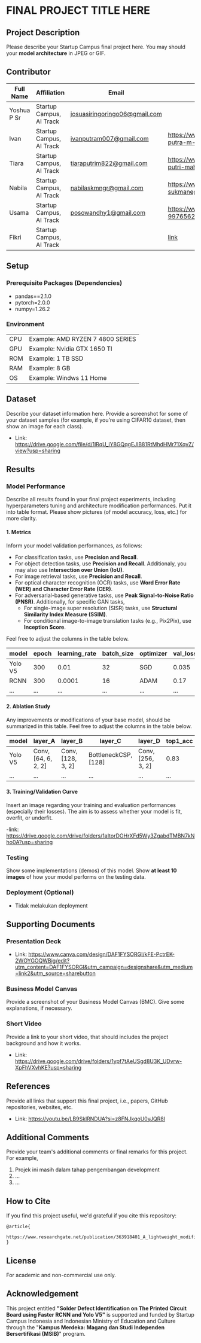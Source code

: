 # FINAL PROJECT TITLE HERE

## Project Description

Please describe your Startup Campus final project here. You may should your <b>model architecture</b> in JPEG or GIF.

## Contributor

| Full Name   | Affiliation              | Email                         | LinkedIn                                                    | Role        |
| ----------- | ------------------------ | ----------------------------- | ----------------------------------------------------------- | ----------- |
| Yoshua P Sr | Startup Campus, AI Track | josuasiringoringo06@gmail.com |                                                             | Team Lead   |
| Ivan        | Startup Campus, AI Track | ivanputram007@gmail.com       | https://www.linkedin.com/in/ivan-putra-m-24a267237          | Team Member |
| Tiara       | Startup Campus, AI Track | tiaraputrim822@gmail.com      | https://www.linkedin.com/in/tiara-putri-maharani-bb24a0292/ | Team Member |
| Nabila      | Startup Campus, AI Track | nabilaskmngr@gmail.com        | https://www.linkedin.com/in/nabila-sukmanegara-39bb34277/   | Team Member |
| Usama       | Startup Campus, AI Track | posowandhy1@gmail.com         | https://www.linkedin.com/in/usama-997656268                 | Team Member |
| Fikri       | Startup Campus, AI Track |                               | [link](https://linkedin.com/in/nicholas-dominic)            |             |

## Setup

### Prerequisite Packages (Dependencies)

- pandas==2.1.0
- pytorch=2.0.0
- numpy=1.26.2

### Environment

|     |                                  |
| --- | -------------------------------- |
| CPU | Example: AMD RYZEN 7 4800 SERIES |
| GPU | Example: Nvidia GTX 1650 TI      |
| ROM | Example: 1 TB SSD                |
| RAM | Example: 8 GB                    |
| OS  | Example: Windws 11 Home          |

## Dataset

Describe your dataset information here. Provide a screenshot for some of your dataset samples (for example, if you're using CIFAR10 dataset, then show an image for each class).

- Link: https://drive.google.com/file/d/1lRqU_iY8GQqgEJlB81RtMhdHMr71XqvZ/view?usp=sharing

## Results

### Model Performance

Describe all results found in your final project experiments, including hyperparameters tuning and architecture modification performances. Put it into table format. Please show pictures (of model accuracy, loss, etc.) for more clarity.

#### 1. Metrics

Inform your model validation performances, as follows:

- For classification tasks, use **Precision and Recall**.
- For object detection tasks, use **Precision and Recall**. Additionaly, you may also use **Intersection over Union (IoU)**.
- For image retrieval tasks, use **Precision and Recall**.
- For optical character recognition (OCR) tasks, use **Word Error Rate (WER) and Character Error Rate (CER)**.
- For adversarial-based generative tasks, use **Peak Signal-to-Noise Ratio (PNSR)**. Additionally, for specific GAN tasks,
  - For single-image super resolution (SISR) tasks, use **Structural Similarity Index Measure (SSIM)**.
  - For conditional image-to-image translation tasks (e.g., Pix2Pix), use **Inception Score**.

Feel free to adjust the columns in the table below.

| model   | epoch | learning_rate | batch_size | optimizer | val_loss | val_precision | val_recall | ... |
| ------- | ----- | ------------- | ---------- | --------- | -------- | ------------- | ---------- | --- |
| Yolo V5 | 300   | 0.01          | 32         | SGD       | 0.035    | 0.967         | 0.946      | ... |
| RCNN    | 300   | 0.0001        | 16         | ADAM      | 0.17     | 0.76          | 0.83       | ... |
| ...     | ...   | ...           | ...        | ...       | ...      | ...           | ...        | ... |

#### 2. Ablation Study

Any improvements or modifications of your base model, should be summarized in this table. Feel free to adjust the columns in the table below.

| model   | layer_A            | layer_B           | layer_C             | layer_D           | top1_acc | top5_acc |
| ------- | ------------------ | ----------------- | ------------------- | ----------------- | -------- | -------- |
| Yolo V5 | Conv,[64, 6, 2, 2] | Conv, [128, 3, 2] | BottleneckCSP,[128] | Conv, [256, 3, 2] | 0.83     | 0.965    |
| ...     | ...                | ...               | ...                 | ...               | ...      | ...      |

#### 3. Training/Validation Curve

Insert an image regarding your training and evaluation performances (especially their losses). The aim is to assess whether your model is fit, overfit, or underfit.

-link: https://drive.google.com/drive/folders/1aItorDOHrXFd5Wy3ZgabdTMBN7kNho0A?usp=sharing

### Testing

Show some implementations (demos) of this model. Show **at least 10 images** of how your model performs on the testing data.

### Deployment (Optional)

- Tidak melakukan deployment

## Supporting Documents

### Presentation Deck

- Link: https://www.canva.com/design/DAF1FYSORGI/kFE-PctrEK-2WOYGOQWBig/edit?utm_content=DAF1FYSORGI&utm_campaign=designshare&utm_medium=link2&utm_source=sharebutton

### Business Model Canvas

Provide a screenshot of your Business Model Canvas (BMC). Give some explanations, if necessary.

### Short Video

Provide a link to your short video, that should includes the project background and how it works.

- Link: https://drive.google.com/drive/folders/1ypf7tAeUSgd8U3K_UDvrw-XpFhVXvhKE?usp=sharing

## References

Provide all links that support this final project, i.e., papers, GitHub repositories, websites, etc.

- Link: https://youtu.be/LB9SklRNDUA?si=z8FNJkqoU0yJQR8l

## Additional Comments

Provide your team's additional comments or final remarks for this project. For example,

1. Projek ini masih dalam tahap pengembangan development
2. ...
3. ...

## How to Cite

If you find this project useful, we'd grateful if you cite this repository:

```
@article{
    https://www.researchgate.net/publication/363918401_A_lightweight_modified_YOLOX_network_using_coordinate_attention_mechanism_for_PCB_surface_defect_detection
}
```

## License

For academic and non-commercial use only.

## Acknowledgement

This project entitled <b>"Solder Defect Identification on The Printed Circuit Board using Faster RCNN and Yolo V5"</b> is supported and funded by Startup Campus Indonesia and Indonesian Ministry of Education and Culture through the "**Kampus Merdeka: Magang dan Studi Independen Bersertifikasi (MSIB)**" program.
